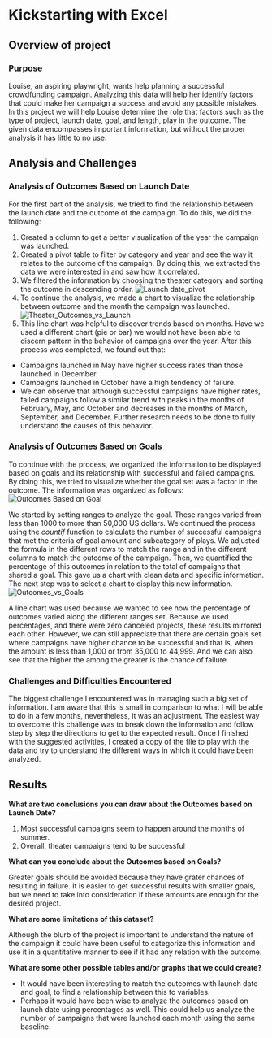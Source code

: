 # Kickstarting with Excel
## Overview of project
### Purpose
Louise, an aspiring playwright, wants help planning a successful crowdfunding campaign. Analyzing this data will help her identify factors that could make her campaign a success and avoid any possible mistakes. In this project we will help Louise determine the role that factors such as the type of project, launch date, goal, and length, play in the outcome. The given data encompasses important information, but without the proper analysis it has little to no use.
## Analysis and Challenges
### Analysis of Outcomes Based on Launch Date
For the first part of the analysis, we tried to find the relationship between the launch date and the outcome of the campaign. To do this, we did the following:
1. Created a column to get a better visualization of the year the campaign was launched.
2. Created a pivot table to filter by category and year and see the way it relates to the outcome of the campaign. By doing this, we extracted the data we were interested in and saw how it correlated.
3. We filtered the information by choosing the theater category and sorting the outcome in descending order.
![Launch date_pivot](https://user-images.githubusercontent.com/22451540/146825776-bf909803-77c7-44b4-9bf5-19aac741356a.PNG)
4. To continue the analysis, we made a chart to visualize the relationship between outcome and the month the campaign was launched.
![Theater_Outcomes_vs_Launch](https://user-images.githubusercontent.com/22451540/146819041-0254eb5c-f812-466d-b2c5-92952842a64a.png)
5. This line chart was helpful to discover trends based on months. Have we used a different chart (pie or bar) we would not have been able to discern pattern in the behavior of campaigns over the year.
After this process was completed, we found out that:
* Campaigns launched in May have higher success rates than those launched in December.
* Campaigns launched in October have a high tendency of failure.
* We can observe that although successful campaigns have higher rates, failed campaigns follow a similar trend with peaks in the months of February, May, and October and decreases in the months of March, September, and December. Further research needs to be done to fully understand the causes of this behavior.
### Analysis of Outcomes Based on Goals
To continue with the process, we organized the information to be displayed based on goals and its relationship with successful and failed campaigns. By doing this, we tried to visualize whether the goal set was a factor in the outcome. The information was organized as follows:
![Outcomes Based on Goal](https://user-images.githubusercontent.com/22451540/147399418-431d12f4-b7bc-441c-b5c3-d0e17ce15b28.PNG)

We started by setting ranges to analyze the goal. These ranges varied from less than 1000 to more than 50,000 US dollars. We continued the process using the *countif* function to calculate the number of successful campaigns that met the criteria of goal amount and subcategory of plays. We adjusted the formula in the different rows to match the range and in the different columns to match the outcome of the campaign. Then, we quantified the percentage of this outcomes in relation to the total of campaigns that shared a goal. This gave us a chart with clean data and specific information. 
The next step was to select a chart to display this new information. 
![Outcomes_vs_Goals](https://user-images.githubusercontent.com/22451540/147399516-d47e2225-e2e4-43a9-a134-f8aaea91ebd5.png)

A line chart was used because we wanted to see how the percentage of outcomes varied along the different ranges set. Because we used percentages, and there were zero canceled projects, these results mirrored each other. However, we can still appreciate that there are certain goals set where campaigns have higher chance to be successful and that is, when the amount is less than 1,000 or from 35,000 to 44,999. And we can also see that the higher the among the greater is the chance of failure. 
### Challenges and Difficulties Encountered
The biggest challenge I encountered was in managing such a big set of information. I am aware that this is small in comparison to what I will be able to do in a few months, nevertheless, it was an adjustment. The easiest way to overcome this challenge was to break down the information and follow step by step the directions to get to the expected result. Once I finished with the suggested activities, I created a copy of the file to play with the data and try to understand the different ways in which it could have been analyzed.
## Results
**What are two conclusions you can draw about the Outcomes based on Launch Date?**
1. Most successful campaigns seem to happen around the months of summer.
2. Overall, theater campaigns tend to be successful

**What can you conclude about the Outcomes based on Goals?**

Greater goals should be avoided because they have grater chances of resulting in failure. It is easier to get successful results with smaller goals, but we need to take into consideration if these amounts are enough for the desired project. 

**What are some limitations of this dataset?** 

Although the blurb of the project is important to understand the nature of the campaign it could have been useful to categorize  this information and use it in a quantitative manner to see if it had any relation with the outcome.

**What are some other possible tables and/or graphs that we could create?**
- It would have been interesting to match the outcomes with launch date and goal, to find a relationship between this to variables.
- Perhaps it would have been wise to analyze the outcomes based on launch date using percentages as well. This could help us analyze the number of campaigns that were launched each month using the same baseline.
